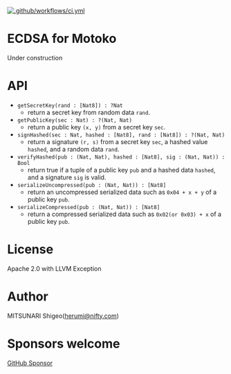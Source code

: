 [![.github/workflows/ci.yml](https://github.com/herumi/ecdsa-motoko/actions/workflows/ci.yml/badge.svg)](https://github.com/herumi/ecdsa-motoko/actions/workflows/ci.yml)

# ECDSA for Motoko

Under construction

# API

- `getSecretKey(rand : [Nat8]) : ?Nat`
  - return a secret key from random data `rand`.
- `getPublicKey(sec : Nat) : ?(Nat, Nat)`
  - return a public key `(x, y)` from a secret key `sec`.
- `signHashed(sec : Nat, hashed : [Nat8], rand : [Nat8]) : ?(Nat, Nat)`
  - return a signature `(r, s)` from a secret key `sec`, a hashed value `hashed`, and a random data `rand`.
- `verifyHashed(pub : (Nat, Nat), hashed : [Nat8], sig : (Nat, Nat)) : Bool`
  - return true if a tuple of a public key `pub` and a hashed data `hashed`, and a signature `sig` is valid.
- `serializeUncompressed(pub : (Nat, Nat)) : [Nat8]`
  - return an uncompressed serialized data such as `0x04 + x + y` of a public key `pub`.
- `serializeCompressed(pub : (Nat, Nat)) : [Nat8] `
  - return a compressed serialized data such as `0x02(or 0x03) + x` of a public key `pub`.

# License

Apache 2.0 with LLVM Exception

# Author

MITSUNARI Shigeo(herumi@nifty.com)

# Sponsors welcome
[GitHub Sponsor](https://github.com/sponsors/herumi)
